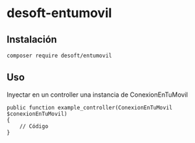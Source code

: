 # desoft-entumovil

## Instalación

    composer require desoft/entumovil

## Uso

Inyectar en un controller una instancia de ConexionEnTuMovil

    public function example_controller(ConexionEnTuMovil $conexionEnTuMovil)
    {
        // Código
    }